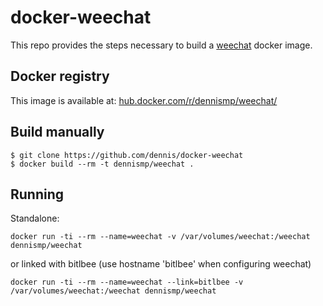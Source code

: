 docker-weechat
==============

This repo provides the steps necessary to build a
[weechat](http://www.weechat.org/) docker image.

Docker registry
---------------

This image is available at: [hub.docker.com/r/dennismp/weechat/](https://hub.docker.com/r/dennismp/weechat/)

Build manually
--------------

```
$ git clone https://github.com/dennis/docker-weechat
$ docker build --rm -t dennismp/weechat .
```

Running
-------

Standalone:
```
docker run -ti --rm --name=weechat -v /var/volumes/weechat:/weechat dennismp/weechat
```

or linked with bitlbee (use hostname 'bitlbee' when configuring weechat)
```
docker run -ti --rm --name=weechat --link=bitlbee -v /var/volumes/weechat:/weechat dennismp/weechat
```
